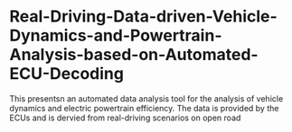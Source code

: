 # Real-Driving-Data-driven-Vehicle-Dynamics-and-Powertrain-Analysis-based-on-Automated-ECU-Decoding
This presentsn an automated data analysis tool for the analysis of vehicle dynamics and electric powertrain efficiency. The data is provided by the ECUs and is dervied from real-driving scenarios on open road
